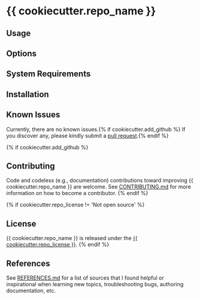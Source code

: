 # {{ cookiecutter.repo_name }}

## Usage

## Options

## System Requirements

## Installation

## Known Issues

Currently, there are no known issues.{% if cookiecutter.add_github %}  If you discover any, please kindly submit a [pull request](.github/CONTRIBUTING.md).{% endif %}

{% if cookiecutter.add_github %}
## Contributing

Code and codeless (e.g., documentation) contributions toward improving {{ cookiecutter.repo_name }} are welcome. See [CONTRIBUTING.md](.github/CONTRIBUTING.md) for more information on how to become a contributor.
{% endif %}

{% if cookiecutter.repo_license != 'Not open source' %}
## License

{{ cookiecutter.repo_name }} is released under the [{{ cookiecutter.repo_license }}](LICENSE.md).
{% endif %}

## References

See [REFERENCES.md](REFERENCES.md) for a list of sources that I found helpful or inspirational when learning new topics, troubleshooting bugs, authoring documentation, etc.
